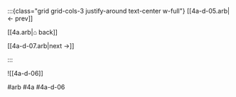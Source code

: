:::{class="grid grid-cols-3 justify-around text-center w-full"}
[[4a-d-05.arb|← prev]]

[[4a.arb|⌂ back]]

[[4a-d-07.arb|next →]]

:::

![[4a-d-06]]

#arb #4a #4a-d-06

